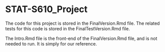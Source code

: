 # STAT-S610_Project

The code for this project is stored in the FinalVersion.Rmd file.
The related tests for this code is stored in the FinalTestVersion.Rmd file.

The Intro.Rmd file is the front-end of the FinalVersion.Rmd file, and is not needed to run. It is simply for our reference.
